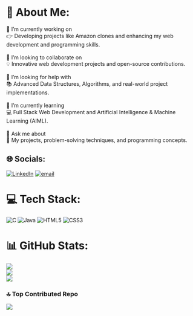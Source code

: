 # 💫 About Me:
🌌 I’m currently working on<br>👉 Developing projects like Amazon clones and enhancing my web development and programming skills.<br><br>🤝 I’m looking to collaborate on<br>💡 Innovative web development projects and open-source contributions.<br><br>🤔 I’m looking for help with<br>📚 Advanced Data Structures, Algorithms, and real-world project implementations.<br><br>🌱 I’m currently learning<br>💻 Full Stack Web Development and Artificial Intelligence & Machine Learning (AIML).<br><br>💬 Ask me about<br>🧱 My projects, problem-solving techniques, and programming concepts.


## 🌐 Socials:
[![LinkedIn](https://img.shields.io/badge/LinkedIn-%230077B5.svg?logo=linkedin&logoColor=white)](https://www.linkedin.com/in/ananya-thakur-a2854731b/) [![email](https://img.shields.io/badge/Email-D14836?logo=gmail&logoColor=white)](mailto:ananyathakur12331@gmail.com) 

# 💻 Tech Stack:
![C](https://img.shields.io/badge/c-%2300599C.svg?style=for-the-badge&logo=c&logoColor=white) ![Java](https://img.shields.io/badge/java-%23ED8B00.svg?style=for-the-badge&logo=openjdk&logoColor=white) ![HTML5](https://img.shields.io/badge/html5-%23E34F26.svg?style=for-the-badge&logo=html5&logoColor=white) ![CSS3](https://img.shields.io/badge/css3-%231572B6.svg?style=for-the-badge&logo=css3&logoColor=white)
# 📊 GitHub Stats:
![](https://github-readme-stats.vercel.app/api?username=ananya438&theme=dark&hide_border=false&include_all_commits=false&count_private=false)<br/>
![](https://nirzak-streak-stats.vercel.app/?user=ananya438&theme=dark&hide_border=false)<br/>
![](https://github-readme-stats.vercel.app/api/top-langs/?username=ananya438&theme=dark&hide_border=false&include_all_commits=false&count_private=false&layout=compact)

### 🔝 Top Contributed Repo
![](https://github-contributor-stats.vercel.app/api?username=ananya438&limit=5&theme=dark&combine_all_yearly_contributions=true)

<!-- Proudly created with GPRM ( https://gprm.itsvg.in ) -->
